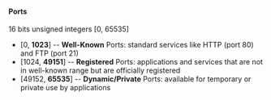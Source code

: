 #### Ports
16 bits unsigned integers \[0, 65535]

- \[0, **1023**] -- **Well-Known** Ports: standard services like HTTP (port 80) and FTP (port 21)
- \[1024, **49151**] -- **Registered** Ports: applications and services that are not in well-known range but are officially registered
- \[49152, **65535**] -- **Dynamic/Private** Ports: available for temporary or private use by applications

